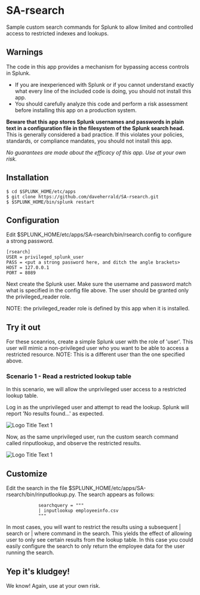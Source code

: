 # SA-rsearch
Sample custom search commands for Splunk to allow limited and controlled access to restricted indexes and lookups.

## Warnings
The code in this app provides a mechanism for bypassing access controls in Splunk. 

* If you are inexperienced with Splunk or if you cannot understand exactly what every line of the included code is doing, you should not install this app. 
* You should carefully analyze this code and perform a risk assessment before installing this app on a production system. 

**Beware that this app stores Splunk usernames and passwords in plain text in a configuration file in the filesystem of the Splunk search head.** This is generally considered a bad practice. If this violates your policies, standards, or compliance mandates, you should not install this app.


*No guarantees are made about the efficacy of this app. Use at your own risk.*


## Installation
```
$ cd $SPLUNK_HOME/etc/apps
$ git clone https://github.com/daveherrald/SA-rsearch.git
$ $SPLUNK_HOME/bin/splunk restart
```

## Configuration
Edit $SPLUNK_HOME/etc/apps/SA-rsearch/bin/rsearch.config to configure a strong password.
```
[rsearch]
USER = privileged_splunk_user
PASS = <put a strong password here, and ditch the angle brackets>
HOST = 127.0.0.1
PORT = 8089
```

Next create the Splunk user. Make sure the username and password match what is specified in the config file above. The user should be granted only the privileged_reader role. 

NOTE: the privileged_reader role is defined by this app when it is installed.

## Try it out
For these sceanrios, create a simple Splunk user with the role of 'user'. This user will mimic a non-privileged user who you want to be able to access a restricted resource. NOTE: This is a different user than the one specified above.

### Scenario 1 - Read a restricted lookup table
In this scenario, we will allow the unprivileged user access to a restricted lookup table.

Log in as the unprivileged user and attempt to read the lookup. Splunk will report 'No results found...' as expected.

![](https://github.com/daveherrald/SA-rsearch/raw/master/images/failed-inputlookup.png "Logo Title Text 1")

Now, as the same unprivileged user, run the custom search command called rinputlookup, and observe the restricted results.

![](https://github.com/daveherrald/SA-rsearch/raw/master/images/rinputlookup.png "Logo Title Text 1")

## Customize

Edit the search in the file $SPLUNK_HOME/etc/apps/SA-rsearch/bin/rinputlookup.py. The search appears as follows:

```
            searchquery = """
            | inputlookup employeeinfo.csv
            """
```

In most cases, you will want to restrict the results using a subsequent | search or | where command in the search. This yields the effect of allowing user to only see certain results from the lookup table. In this case you could easily configure the search to only return the employee data for the user running the search.

## Yep it's kludgey!
We know! Again, use at your own risk.



